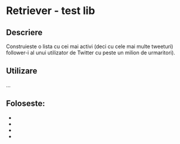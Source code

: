 # Retriever - test lib

## Descriere
Construieste o lista cu cei mai activi (deci cu cele mai multe tweeturi) follower-i al unui utilizator de Twitter cu peste un milion de urmaritori).

## Utilizare
...

## Foloseste:
* 
* 
* 
* 